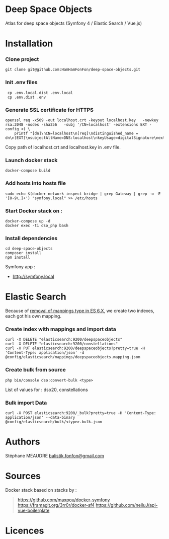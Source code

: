 # Deep Space Objects
Atlas for deep space objects (Symfony 4 / Elastic Search / Vue.js)

Installation
==
### Clone project
`git clone git@github.com:HamHamFonFon/deep-space-objects.git` 
 
### Init .env files
```
 cp .env.local.dist .env.local
 cp .env.dist .env
``` 
 
### Generate SSL certificate for HTTPS
```
openssl req -x509 -out localhost.crt -keyout localhost.key   -newkey rsa:2048 -nodes -sha256   -subj '/CN=localhost' -extensions EXT -config <( \
    printf "[dn]\nCN=localhost\n[req]\ndistinguished_name = dn\n[EXT]\nsubjectAltName=DNS:localhost\nkeyUsage=digitalSignature\nextendedKeyUsage=serverAuth")
``` 
Copy path of localhost.crt and localhost.key in .env file.

 
### Launch docker stack
 ```
 docker-compose build
 ```

### Add hosts into hosts file
 `sudo echo $(docker network inspect bridge | grep Gateway | grep -o -E '[0-9\.]+') "symfony.local" >> /etc/hosts`


### Start Docker stack on :

```
docker-compose up -d
docker exec -ti dso_php bash
```

### Install dependencies

```
cd deep-space-objects
composer install
npm install
``` 

Symfony app :
 - http://symfony.local


Elastic Search
==

Because of [removal of mappings type in ES 6.X](https://www.elastic.co/guide/en/elasticsearch/reference/6.5/removal-of-types.html), we create two indexes, each got his own mapping. 

### Create index with mappings and import data
```
curl -X DELETE "elasticsearch:9200/deepspaceobjects"
curl -X DELETE "elasticsearch:9200/constellations"
curl -X PUT elasticsearch:9200/deepspaceobjects?pretty=true -H 'Content-Type: application/json' -d @config/elasticsearch/mappings/deepspaceobjects.mapping.json
```

### Create bulk from source
```
php bin/console dso:convert-bulk <type>
```
List of values for <type> : dso20, constellations

### Bulk import Data
```
curl -X POST elasticsearch:9200/_bulk?pretty=true -H 'Content-Type: application/json' --data-binary @config/elasticsearch/bulk/<type>.bulk.json
```

Authors
==
 Stéphane MEAUDRE <balistik.fonfon@gmail.com>

Sources
=======
Docker stack based on stacks by :
> https://github.com/maxpou/docker-symfony
> https://framagit.org/3rr0r/docker-sf4
> https://github.com/neiluJ/api-vue-boilerplate

Licences
==
